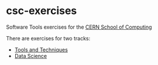 # csc-exercises
Software Tools exercises for the [CERN School of Computing](http://csc.web.cern.ch)

There are exercises for two tracks:
 - [Tools and Techniques](CSC/README.md)
 - [Data Science](DataScience/README.md)

